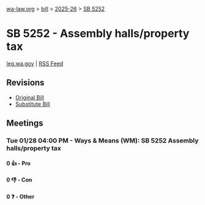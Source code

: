 [wa-law.org](/) > [bill](/bill/) > [2025-26](/bill/2025-26/) > [SB 5252](/bill/2025-26/sb/5252/)

# SB 5252 - Assembly halls/property tax
[leg.wa.gov](https://app.leg.wa.gov/billsummary?BillNumber=5252&Year=2025&Initiative=false) | [RSS Feed](./rss.xml)

## Revisions
* [Original Bill](1/)
* [Substitute Bill](S/)

## Meetings
### Tue 01/28 04:00 PM - Ways & Means (WM): SB 5252 Assembly halls/property tax
#### 0 👍 - Pro

#### 0 👎 - Con

#### 0 ❓ - Other
